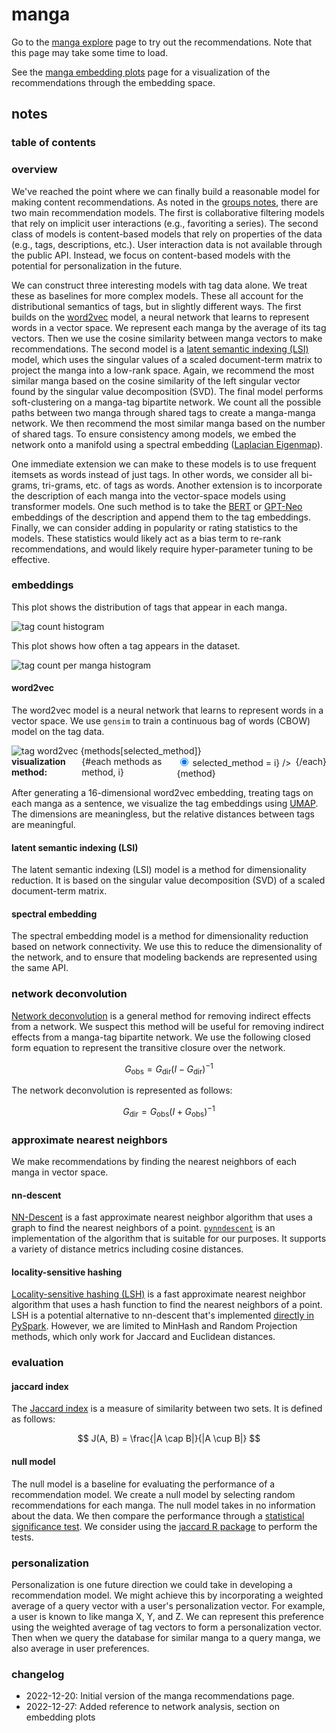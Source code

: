 <script>
    let selected_method = 2;
    const methods = ["tsne", "pca", "umap"];
</script>

# manga

Go to the [manga explore](/manga/explore) page to try out the recommendations.
Note that this page may take some time to load.

See the [manga embedding plots](/manga/embedding-plots) page for a visualization of the recommendations through the embedding space.

## notes

### table of contents

### overview

We've reached the point where we can finally build a reasonable model for making content recommendations.
As noted in the [groups notes](/groups), there are two main recommendation models.
The first is collaborative filtering models that rely on implicit user interactions (e.g., favoriting a series).
The second class of models is content-based models that rely on properties of the data (e.g., tags, descriptions, etc.).
User interaction data is not available through the public API.
Instead, we focus on content-based models with the potential for personalization in the future.

We can construct three interesting models with tag data alone.
We treat these as baselines for more complex models.
These all account for the distributional semantics of tags, but in slightly different ways.
The first builds on the [word2vec](https://en.wikipedia.org/wiki/Word2vec) model, a neural network that learns to represent words in a vector space.
We represent each manga by the average of its tag vectors.
Then we use the cosine similarity between manga vectors to make recommendations.
The second model is a [latent semantic indexing (LSI)](https://en.wikipedia.org/wiki/Latent_semantic_analysis) model, which uses the singular values of a scaled document-term matrix to project the manga into a low-rank space.
Again, we recommend the most similar manga based on the cosine similarity of the left singular vector found by the singular value decomposition (SVD).
The final model performs soft-clustering on a manga-tag bipartite network.
We count all the possible paths between two manga through shared tags to create a manga-manga network.
We then recommend the most similar manga based on the number of shared tags.
To ensure consistency among models, we embed the network onto a manifold using a spectral embedding ([Laplacian Eigenmap](https://www2.imm.dtu.dk/projects/manifold/Papers/Laplacian.pdf)).

One immediate extension we can make to these models is to use frequent itemsets as words instead of just tags.
In other words, we consider all bi-grams, tri-grams, etc. of tags as words.
Another extension is to incorporate the description of each manga into the vector-space models using transformer models.
One such method is to take the [BERT](https://huggingface.co/docs/transformers/model_doc/bert) or [GPT-Neo](https://huggingface.co/EleutherAI/gpt-neo-1.3B) embeddings of the description and append them to the tag embeddings.
Finally, we can consider adding in popularity or rating statistics to the models.
These statistics would likely act as a bias term to re-rank recommendations, and would likely require hyper-parameter tuning to be effective.

### embeddings

This plot shows the distribution of tags that appear in each manga.

<img alt="tag count histogram" src="/manga-info/20221221-tag-count-histogram.png">

This plot shows how often a tag appears in the dataset.

<img alt="tag count per manga histogram" src="/manga-info/20221221-tag-count-per-manga-histogram.png">

#### word2vec

The word2vec model is a neural network that learns to represent words in a vector space.
We use `gensim` to train a continuous bag of words (CBOW) model on the tag data.

<img alt="tag word2vec {methods[selected_method]}" src="/manga-info/20221221-tag-word2vec-{methods[selected_method]}.png">

<div class="selection">
<b>visualization method: </b>
<!-- a radio selector between t-sne, PCA, and umap -->
{#each methods as method, i}
  <label>
    <input
        type="radio"
        checked={i === selected_method}
        on:change={() => selected_method = i} />
    {method}
  </label>
{/each}
</div>

After generating a 16-dimensional word2vec embedding, treating tags on each manga as a sentence, we visualize the tag embeddings using [UMAP](https://umap-learn.readthedocs.io/en/latest/).
The dimensions are meaningless, but the relative distances between tags are meaningful.

#### latent semantic indexing (LSI)

The latent semantic indexing (LSI) model is a method for dimensionality reduction.
It is based on the singular value decomposition (SVD) of a scaled document-term matrix.

#### spectral embedding

The spectral embedding model is a method for dimensionality reduction based on network connectivity.
We use this to reduce the dimensionality of the network, and to ensure that modeling backends are represented using the same API.

### network deconvolution

[Network deconvolution](https://www.nature.com/articles/nbt.2635) is a general method for removing indirect effects from a network.
We suspect this method will be useful for removing indirect effects from a manga-tag bipartite network.
We use the following closed form equation to represent the transitive closure over the network.

$$
G_{\text{obs}} = G_{\text{dir}} (I - G_{\text{dir}})^{-1}
$$

The network deconvolution is represented as follows:

$$
G_{\text{dir}} = G_{\text{obs}} (I + G_{\text{obs}})^{-1}
$$

### approximate nearest neighbors

We make recommendations by finding the nearest neighbors of each manga in vector space.

#### nn-descent

[NN-Descent](https://www.cs.princeton.edu/cass/papers/www11.pdf) is a fast approximate nearest neighbor algorithm that uses a graph to find the nearest neighbors of a point.
[`pynndescent`](https://pynndescent.readthedocs.io/en/latest/) is an implementation of the algorithm that is suitable for our purposes.
It supports a variety of distance metrics including cosine distances.

#### locality-sensitive hashing

[Locality-sensitive hashing (LSH)](https://en.wikipedia.org/wiki/Locality-sensitive_hashing) is a fast approximate nearest neighbor algorithm that uses a hash function to find the nearest neighbors of a point.
LSH is a potential alternative to nn-descent that's implemented [directly in PySpark](https://spark.apache.org/docs/latest/ml-features.html#locality-sensitive-hashing).
However, we are limited to MinHash and Random Projection methods, which only work for Jaccard and Euclidean distances.

### evaluation

#### jaccard index

The [Jaccard index](https://en.wikipedia.org/wiki/Jaccard_index) is a measure of similarity between two sets.
It is defined as follows:

$$
J(A, B) = \frac{|A \cap B|}{|A \cup B|}
$$

#### null model

The null model is a baseline for evaluating the performance of a recommendation model.
We create a null model by selecting random recommendations for each manga.
The null model takes in no information about the data.
We then compare the performance through a [statistical significance test](https://bmcbioinformatics.biomedcentral.com/articles/10.1186/s12859-019-3118-5).
We consider using the [jaccard R package](https://github.com/ncchung/jaccard) to perform the tests.

### personalization

Personalization is one future direction we could take in developing a recommendation model.
We might achieve this by incorporating a weighted average of a query vector with a user's personalization vector.
For example, a user is known to like manga X, Y, and Z.
We can represent this preference using the weighted average of tag vectors to form a personalization vector.
Then when we query the database for similar manga to a query manga, we also average in user preferences.

### changelog

- 2022-12-20: Initial version of the manga recommendations page.
- 2022-12-27: Added reference to network analysis, section on embedding plots

<style>
img {
  display: block;
  margin-left: auto;
  margin-right: auto;
  max-width: 100%;
}
.selection {
  display: flex;
  flex-direction: row;
  justify-content: center;
}
</style>
